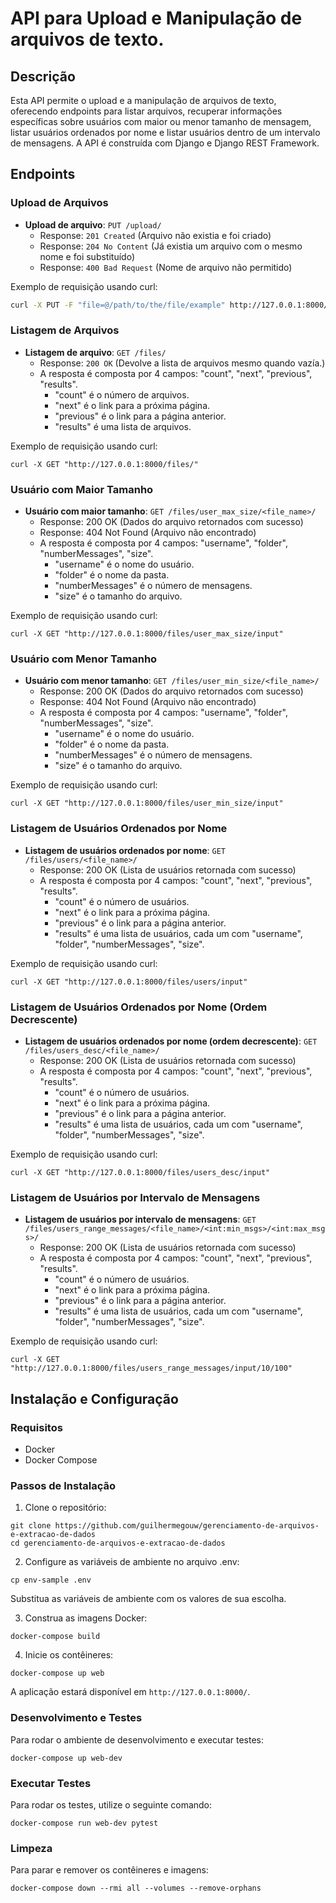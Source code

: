 # API para Upload e Manipulação de arquivos de texto.

## Descrição
Esta API permite o upload e a manipulação de arquivos de texto, oferecendo endpoints para listar arquivos, 
recuperar informações específicas sobre usuários com maior ou menor tamanho de mensagem, 
listar usuários ordenados por nome e listar usuários dentro de um intervalo de mensagens.
A API é construída com Django e Django REST Framework.

## Endpoints
### Upload de Arquivos

- **Upload de arquivo**: `PUT /upload/` 
  - Response: `201 Created` (Arquivo não existia e foi criado)
  - Response: `204 No Content` (Já existia um arquivo com o mesmo nome e foi substituído)
  - Response: `400 Bad Request` (Nome de arquivo não permitido)

Exemplo de requisição usando curl:
```bash
curl -X PUT -F "file=@/path/to/the/file/example" http://127.0.0.1:8000/upload/
``` 

### Listagem de Arquivos

- **Listagem de arquivo**: `GET /files/` 
  - Response: `200 OK` (Devolve a lista de arquivos mesmo quando vazía.)
  - A resposta é composta por 4 campos: "count", "next", "previous", "results".
    - "count" é o número de arquivos.
    - "next" é o link para a próxima página.
    - "previous" é o link para a página anterior.
    - "results" é uma lista de arquivos.

Exemplo de requisição usando curl:
``` 
curl -X GET "http://127.0.0.1:8000/files/"
```

### Usuário com Maior Tamanho
- **Usuário com maior tamanho**: `GET /files/user_max_size/<file_name>/`
  - Response: 200 OK (Dados do arquivo retornados com sucesso)
  - Response: 404 Not Found (Arquivo não encontrado)
  - A resposta é composta por 4 campos: "username", "folder", "numberMessages", "size".
    - "username" é o nome do usuário.
    - "folder" é o nome da pasta.
    - "numberMessages" é o número de mensagens.
    - "size" é o tamanho do arquivo.

Exemplo de requisição usando curl:

```
curl -X GET "http://127.0.0.1:8000/files/user_max_size/input"
```

### Usuário com Menor Tamanho
- **Usuário com menor tamanho**: `GET /files/user_min_size/<file_name>/`
  - Response: 200 OK (Dados do arquivo retornados com sucesso)
  - Response: 404 Not Found (Arquivo não encontrado)
  - A resposta é composta por 4 campos: "username", "folder", "numberMessages", "size".
    - "username" é o nome do usuário.
    - "folder" é o nome da pasta.
    - "numberMessages" é o número de mensagens.
    - "size" é o tamanho do arquivo.

Exemplo de requisição usando curl:
```
curl -X GET "http://127.0.0.1:8000/files/user_min_size/input"
```

### Listagem de Usuários Ordenados por Nome
- **Listagem de usuários ordenados por nome**: `GET /files/users/<file_name>/`
  - Response: 200 OK (Lista de usuários retornada com sucesso)
  - A resposta é composta por 4 campos: "count", "next", "previous", "results".
    - "count" é o número de usuários.
    - "next" é o link para a próxima página.
    - "previous" é o link para a página anterior.
    - "results" é uma lista de usuários, cada um com "username", "folder", "numberMessages", "size".

Exemplo de requisição usando curl:
```
curl -X GET "http://127.0.0.1:8000/files/users/input"
```

### Listagem de Usuários Ordenados por Nome (Ordem Decrescente)
- **Listagem de usuários ordenados por nome (ordem decrescente)**: `GET /files/users_desc/<file_name>/`
  - Response: 200 OK (Lista de usuários retornada com sucesso)
  - A resposta é composta por 4 campos: "count", "next", "previous", "results".
    - "count" é o número de usuários.
    - "next" é o link para a próxima página.
    - "previous" é o link para a página anterior.
    - "results" é uma lista de usuários, cada um com "username", "folder", "numberMessages", "size".

Exemplo de requisição usando curl:
```
curl -X GET "http://127.0.0.1:8000/files/users_desc/input"
```

### Listagem de Usuários por Intervalo de Mensagens
- **Listagem de usuários por intervalo de mensagens**: `GET /files/users_range_messages/<file_name>/<int:min_msgs>/<int:max_msgs>/`
  - Response: 200 OK (Lista de usuários retornada com sucesso)
  - A resposta é composta por 4 campos: "count", "next", "previous", "results".
    - "count" é o número de usuários.
    - "next" é o link para a próxima página.
    - "previous" é o link para a página anterior.
    - "results" é uma lista de usuários, cada um com "username", "folder", "numberMessages", "size".

Exemplo de requisição usando curl:
```
curl -X GET "http://127.0.0.1:8000/files/users_range_messages/input/10/100"
```

## Instalação e Configuração

### Requisitos
- Docker
- Docker Compose

### Passos de Instalação

1. Clone o repositório:
```
git clone https://github.com/guilhermegouw/gerenciamento-de-arquivos-e-extracao-de-dados 
cd gerenciamento-de-arquivos-e-extracao-de-dados
```

2. Configure as variáveis de ambiente no arquivo .env:
```
cp env-sample .env
```
Substitua as variáveis de ambiente com os valores de sua escolha.

3. Construa as imagens Docker:
```
docker-compose build
```

4. Inicie os contêineres:
```
docker-compose up web
```
A aplicação estará disponível em `http://127.0.0.1:8000/`.

### Desenvolvimento e Testes
Para rodar o ambiente de desenvolvimento e executar testes:

```
docker-compose up web-dev
```

### Executar Testes
Para rodar os testes, utilize o seguinte comando:

```
docker-compose run web-dev pytest
```

### Limpeza
Para parar e remover os contêineres e imagens:

```
docker-compose down --rmi all --volumes --remove-orphans
```
